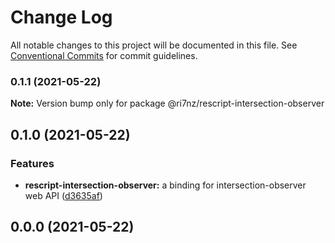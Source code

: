 # Change Log

All notable changes to this project will be documented in this file.
See [Conventional Commits](https://conventionalcommits.org) for commit guidelines.

### 0.1.1 (2021-05-22)

**Note:** Version bump only for package @ri7nz/rescript-intersection-observer





## 0.1.0 (2021-05-22)


### Features

* **rescript-intersection-observer:** a binding for intersection-observer web API ([d3635af](https://github.com/ri7nz/rescript-libs/commit/d3635af7013b007e343ca000ced4fc80d3dfaf26))



## 0.0.0 (2021-05-22)
